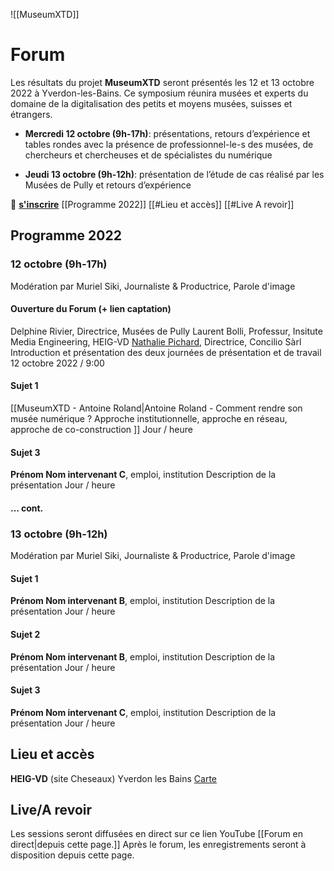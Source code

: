 ![[MuseumXTD]]

# Forum
Les résultats du projet **MuseumXTD** seront présentés les 12 et 13 octobre 2022 à Yverdon-les-Bains. Ce symposium réunira musées et experts du domaine de la digitalisation des petits et moyens musées, suisses et étrangers.

- **Mercredi 12 octobre (9h-17h)**: présentations, retours d’expérience et tables rondes avec la présence de professionnel-le-s des musées, de chercheurs et chercheuses et de spécialistes du numérique

- **Jeudi 13 octobre (9h-12h)**: présentation de l’étude de cas réalisé par les Musées de Pully et retours d’expérience

🌈 **[s'inscrire](urlsendinblue)**    [[Programme 2022]]    [[#Lieu et accès]]    [[#Live A revoir]]


## Programme 2022 
### 12 octobre (9h-17h)
Modération par Muriel Siki, Journaliste & Productrice, Parole d'image

#### Ouverture du Forum (+ lien captation)
Delphine Rivier, Directrice, Musées de Pully
Laurent Bolli, Professur, Insitute Media Engineering, HEIG-VD
[Nathalie Pichard](https://www.linkedin.com/in/nathalie-pichard/), Directrice, Concilio Sàrl
Introduction et présentation des deux journées de présentation et de travail
12 octobre 2022 / 9:00

#### Sujet 1
[[MuseumXTD - Antoine Roland|Antoine Roland - Comment rendre son musée numérique ? Approche institutionnelle, approche en réseau, approche de co-construction ]]
Jour / heure

#### Sujet 3
**Prénom Nom intervenant C**, emploi, institution
Description de la présentation
Jour / heure

#### … cont.


### 13 octobre (9h-12h)
Modération par Muriel Siki, Journaliste & Productrice, Parole d'image

#### Sujet 1
**Prénom Nom intervenant B**, emploi, institution
Description de la présentation
Jour / heure

#### Sujet 2
**Prénom Nom intervenant B**, emploi, institution
Description de la présentation
Jour / heure

#### Sujet 3
**Prénom Nom intervenant C**, emploi, institution
Description de la présentation
Jour / heure


## Lieu et accès

**HEIG-VD** (site Cheseaux)
Yverdon les Bains 
[Carte](https://goo.gl/maps/k6dTMcB7x87BePqw6)


## Live/A revoir
Les sessions seront diffusées en direct sur ce lien YouTube
[[Forum en direct|depuis cette page.]] Après le forum, les enregistrements seront à disposition depuis cette page. 